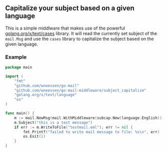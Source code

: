 <!--
SPDX-FileCopyrightText: 2022 Winni Neessen <winni@neessen.dev>

SPDX-License-Identifier: CC0-1.0
-->

## Capitalize your subject based on a given language

This is a simple middlware that makes use of the powerful [golang.org/x/text/cases](https://golang.org/x/text/cases)
library. It will read the currently set subject of the `mail.Msg` and use the `cases` library to capitalize the
subject based on the given language.

### Example
```go
package main

import (
	"fmt"
	"github.com/wneessen/go-mail"
	"github.com/wneessen/go-mail-middleware/subject_capitalize"
	"golang.org/x/text/language"
	"os"
)

func main() {
	m := mail.NewMsg(mail.WithMiddleware(subcap.New(language.English)))
	m.Subject("this is a test message")
	if err := m.WriteToFile("testmail.eml"); err != nil {
		fmt.Printf("failed to write mail message to file: %s\n", err)
		os.Exit(1)
	}
}
```
